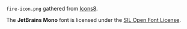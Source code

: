`fire-icon.png` gathered from [Icons8](https://icons8.com/).

The **JetBrains Mono** font is licensed under the [SIL Open Font License](https://github.com/JetBrains/JetBrainsMono/blob/master/OFL.txt).